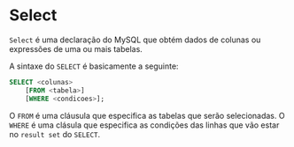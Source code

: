 # Select

`Select` é uma declaração do MySQL que obtém dados de colunas ou expressões de uma ou mais tabelas.

A sintaxe do `SELECT` é basicamente a seguinte:

```sql
SELECT <colunas>
    [FROM <tabela>]
    [WHERE <condicoes>];
```

O `FROM` é uma cláusula que especifica as tabelas que serão selecionadas.
O `WHERE` é uma clásula que especifica as condições das linhas que vão estar no `result set` do `SELECT`.